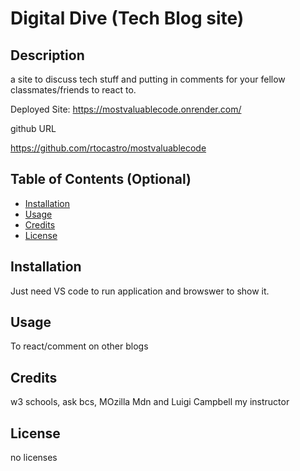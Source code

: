 # Digital Dive (Tech Blog site)

## Description

a site to discuss tech stuff and putting in comments for your fellow classmates/friends to react to.

Deployed Site:
https://mostvaluablecode.onrender.com/

github URL

https://github.com/rtocastro/mostvaluablecode

## Table of Contents (Optional)

- [Installation](#installation)
- [Usage](#usage)
- [Credits](#credits)
- [License](#license)

## Installation

Just need VS code to run application and browswer to show it.

## Usage

To react/comment on other blogs

## Credits

w3 schools, ask bcs, MOzilla Mdn and Luigi Campbell my instructor

## License

no licenses
